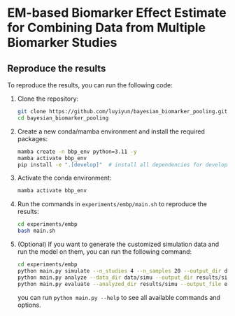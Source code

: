 # EM-based Biomarker Effect Estimate for Combining Data from Multiple Biomarker Studies

## Reproduce the results

To reproduce the results, you can run the following code:

1. Clone the repository:

    ```bash
    git clone https://github.com/luyiyun/bayesian_biomarker_pooling.git
    cd bayesian_biomarker_pooling
    ```

2. Create a new conda/mamba environment and install the required packages:

    ```bash
    mamba create -n bbp_env python=3.11 -y
    mamba activate bbp_env
    pip install -e ".[develop]"  # install all dependencies for development in editable mode
    ```

3. Activate the conda environment:

    ```bash
    mamba activate bbp_env
    ```

4. Run the commands in `experiments/embp/main.sh` to reproduce the results:

    ```bash
    cd experiments/embp
    bash main.sh
    ```

5. (Optional) If you want to generate the customized simulation data and run the model on them, you can run the following command:

    ```bash
    cd experiments/embp
    python main.py simulate --n_studies 4 --n_samples 20 --output_dir data/simu
    python main.py analyze --data_dir data/simu --output_dir results/simu
    python main.py evaluate --analyzed_dir results/simu --output_file evaluation.csv
    ```
    you can run `python main.py --help` to see all available commands and options.